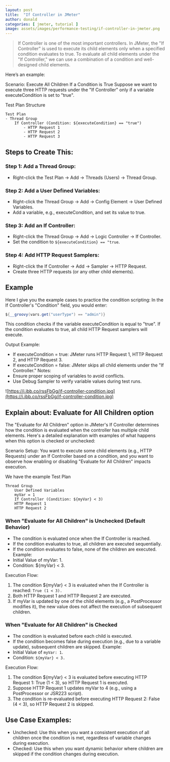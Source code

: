 ```yaml
---
layout: post
title:  "If Controller in JMeter"
author: donald
categories: [ jmeter, tutorial ]
image: assets/images/performance-testing/if-controller-in-jmeter.png
---
```

>If Controller is one of the most important controllers. In JMeter, the "If Controller" is used to execute its child elements only when a specified condition evaluates to true. To evaluate all child elements under the "If Controller," we can use a combination of a condition and well-designed child elements.

Here’s an example:

Scenario: Execute All Children If a Condition is True
Suppose we want to execute three HTTP requests under the "If Controller" only if a variable executeCondition is set to "true".

Test Plan Structure
```angular2html
Test Plan
- Thread Group
    If Controller (Condition: ${executeCondition} == "true")
        - HTTP Request 1
        - HTTP Request 2
        - HTTP Request 3
```
## Steps to Create This:
### Step 1: Add a Thread Group:
- Right-click the Test Plan → Add → Threads (Users) → Thread Group.
### Step 2: Add a User Defined Variables:
- Right-click the Thread Group → Add → Config Element → User Defined Variables.
- Add a variable, e.g., executeCondition, and set its value to true.
### Step 3: Add an If Controller:
- Right-click the Thread Group → Add → Logic Controller → If Controller.
- Set the condition to `${executeCondition} == "true`.
### Step 4: Add HTTP Request Samplers:
- Right-click the If Controller → Add → Sampler → HTTP Request.
- Create three HTTP requests (or any other child elements).

## Example 
Here I give you the example cases to practice the condition scripting:
In the If Controller's "Condition" field, you would enter:
```groovy
${__groovy(vars.get("userType") == "admin")}
```
This condition checks if the variable executeCondition is equal to "true". If the condition evaluates to true, all child HTTP Request samplers will execute.

Output Example:
- If executeCondition = true: JMeter runs HTTP Request 1, HTTP Request 2, and HTTP Request 3.
- If executeCondition = false: JMeter skips all child elements under the "If Controller."
Notes:
- Ensure proper scoping of variables to avoid conflicts.
- Use Debug Sampler to verify variable values during test runs.

![https://i.ibb.co/rssFbGg/if-controller-condition.jpg](https://i.ibb.co/rssFbGg/if-controller-condition.jpg)

## Explain about: Evaluate for All Children option
The "Evaluate for All Children" option in JMeter's If Controller determines how the condition is evaluated when the controller has multiple child elements. Here's a detailed explanation with examples of what happens when this option is checked or unchecked:

Scenario Setup:
You want to execute some child elements (e.g., HTTP Requests) under an If Controller based on a condition, and you want to observe how enabling or disabling "Evaluate for All Children" impacts execution.

We have the example Test Plan
```angular2html
Thread Group
    User Defined Variables
    myVar = 1
    If Controller (Condition: ${myVar} < 3)
    HTTP Request 1
    HTTP Request 2
```
### When "Evaluate for All Children" is Unchecked (Default Behavior)
- The condition is evaluated once when the If Controller is reached.
- If the condition evaluates to true, all children are executed sequentially.
- If the condition evaluates to false, none of the children are executed.
Example:
- Initial Value of myVar: 1.
- Condition: ${myVar} < 3.

Execution Flow:

1. The condition ${myVar} < 3 is evaluated when the If Controller is reached:
`True (1 < 3).`
2. Both HTTP Request 1 and HTTP Request 2 are executed.
3. If myVar is updated by one of the child elements (e.g., a PostProcessor modifies it), the new value does not affect the execution of subsequent children.

### When "Evaluate for All Children" is Checked
- The condition is evaluated before each child is executed.
- If the condition becomes false during execution (e.g., due to a variable update), subsequent children are skipped.
Example:
- Initial Value of `myVar: 1`.
- Condition: `${myVar} < 3.`

Execution Flow:

1. The condition ${myVar} < 3 is evaluated before executing HTTP Request 1:
True (1 < 3), so HTTP Request 1 is executed.
2. Suppose HTTP Request 1 updates myVar to 4 (e.g., using a PostProcessor or JSR223 script).
3. The condition is re-evaluated before executing HTTP Request 2:
False (4 < 3), so HTTP Request 2 is skipped.

## Use Case Examples:
- Unchecked: Use this when you want a consistent execution of all children once the condition is met, regardless of variable changes during execution.
- Checked: Use this when you want dynamic behavior where children are skipped if the condition changes during execution.
